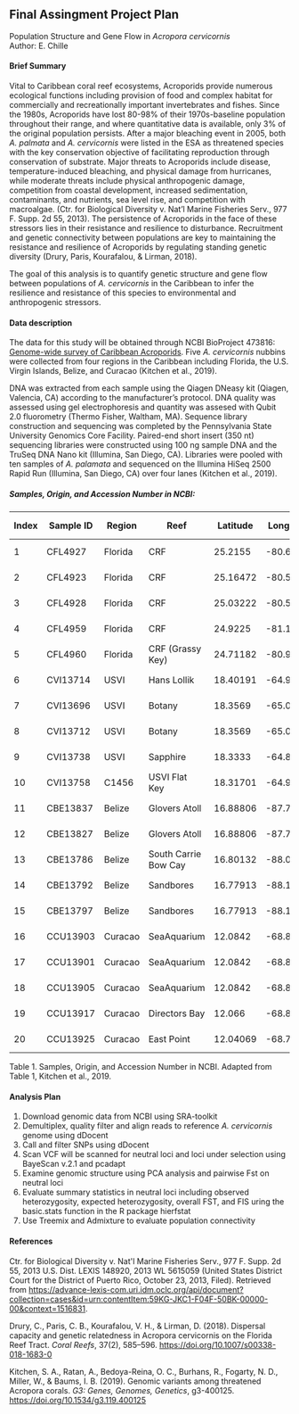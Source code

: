 ## Final Assingment Project Plan
Population Structure and Gene Flow in *Acropora cervicornis*  
Author: E. Chille  

#### Brief Summary
Vital to Caribbean coral reef ecosystems, Acroporids provide numerous ecological functions including provision of food and complex habitat for commercially and recreationally important invertebrates and fishes. Since the 1980s, Acroporids have lost 80-98% of their 1970s-baseline population throughout their range, and where quantitative data is available, only 3% of the original population persists. After a major bleaching event in 2005, both *A. palmata* and *A. cervicornis* were listed in the ESA as threatened species with the key conservation objective of facilitating reproduction through conservation of substrate. Major threats to Acroporids include disease, temperature-induced bleaching, and physical damage from hurricanes, while moderate threats include physical anthropogenic damage, competition from coastal development, increased sedimentation, contaminants, and nutrients, sea level rise, and competition with macroalgae.   (Ctr. for Biological Diversity v. Nat’l Marine Fisheries Serv., 977 F. Supp. 2d 55, 2013). The persistence of Acroporids in the face of these stressors lies in their resistance and
resilience to disturbance. Recruitment and genetic connectivity between populations are key to maintaining the resistance and resilience of Acroporids by regulating standing genetic diversity (Drury, Paris, Kourafalou, & Lirman, 2018).

The goal of this analysis is to quantify genetic structure and gene flow between populations of *A. cervicornis* in the Caribbean to infer the resilience and resistance of this species to environmental and anthropogenic stressors.

#### Data description
The data for this study will be obtained through NCBI BioProject 473816: [Genome-wide survey of Caribbean Acroporids](https://www.ncbi.nlm.nih.gov/bioproject?LinkName=sra_bioproject&from_uid=5628611). Five *A. cervicornis* nubbins were collected from four regions in the Caribbean including Florida, the U.S. Virgin Islands, Belize, and Curacao (Kitchen et al., 2019).

DNA was extracted from each sample using the Qiagen DNeasy kit (Qiagen, Valencia, CA) according to the manufacturer’s protocol. DNA quality was assessed using gel electrophoresis and quantity was assesed with Qubit 2.0 fluorometry (Thermo Fisher, Waltham, MA). Sequence library construction and sequencing was completed by the Pennsylvania State University Genomics Core Facility. Paired-end short insert (350 nt) sequencing libraries were constructed using 100 ng sample DNA and the TruSeq DNA Nano kit (Illumina, San Diego, CA). Libraries were pooled with ten samples of *A. palamata* and sequenced on the Illumina HiSeq 2500 Rapid Run (Illumina, San Diego, CA) over four lanes (Kitchen et al., 2019).

##### Samples, Origin, and Accession Number in NCBI:
|Index|Sample ID|Region|Reef|Latitude|Longitude|Collection Date|SRA Accession|
|---|---|---|---|---|---|---|---|
|1|CFL4927|Florida|CRF|25.2155|-80.60778|22-Nov-11|SRR7235993|
|2|CFL4923|Florida|CRF|25.16472|-80.59389|22-Nov-11|SRR7235994|
|3|CFL4928|Florida|CRF|25.03222|-80.50417|22-Nov-11|SRR7235992|
|4|CFL4959|Florida|CRF|24.9225|-81.12417|22-Nov-11|SRR7235991|
|5|CFL4960|Florida|CRF (Grassy Key)|24.71182|-80.94595|22-Nov-11|SRR7235990|
|6|CVI13714|USVI|Hans Lollik|18.40191|-64.9063|29-Oct-15|SRR7235998|
|7|CVI13696|USVI|Botany|18.3569|-65.03515|27-Oct-15|SRR7235989|
|8|CVI13712|USVI|Botany|18.3569|-65.03515|28-Oct-15|SRR7235999|
|9|CVI13738|USVI|Sapphire|18.3333|-64.8499|30-Oct-15|SRR7236021|
|10|CVI13758|C1456|USVI	Flat Key|18.31701|-64.9892|31-Oct-15|SRR7236022|
|11|CBE13837|Belize|Glovers Atoll|16.88806|-87.75973|8-Nov-15|SRR7236028|
|12|CBE13827|Belize|Glovers Atoll|16.88806|-87.75973|8-Nov-15|SRR7236033|
|13|CBE13786|Belize|South Carrie Bow Cay|16.80132|-88.0825|6-Nov-15|SRR7236032|
|14|CBE13792|Belize|Sandbores|16.77913|-88.11755|7-Nov-15|SRR7236031|
|15|CBE13797|Belize|Sandbores|16.77913|-88.11755|7-Nov-15|SRR7236034|
|16|CCU13903|Curacao|SeaAquarium|12.0842|-68.8966|2-Feb-16|SRR7236029|
|17|CCU13901|Curacao|SeaAquarium|12.0842|-68.8966|2-Feb-16|SRR7236030|
|18|CCU13905|Curacao|SeaAquarium|12.0842|-68.8966|2-Feb-16|SRR7236037|
|19|CCU13917|Curacao|Directors Bay|12.066|-68.85997|4-Feb-16|SRR7236036|
|20|CCU13925|Curacao|East Point|12.04069|-68.78301|5-Feb-16|SRR7235996|

Table 1. Samples, Origin, and Accession Number in NCBI. Adapted from Table 1, Kitchen et al., 2019.

#### Analysis Plan
1. Download genomic data from NCBI using SRA-toolkit
2. Demultiplex, quality filter and align reads to reference *A. cervicornis* genome using dDocent
3. Call and filter SNPs using dDocent
4. Scan VCF will be scanned for neutral loci and loci under selection using BayeScan v.2.1 and pcadapt
5. Examine genomic structure using PCA analysis and pairwise Fst on neutral loci
6. Evaluate summary statistics in neutral loci including observed heterozygosity, expected heterozygosity, overall FST, and FIS uring the basic.stats function in the R package hierfstat
7. Use Treemix and Admixture to evaluate population connectivity

#### References
Ctr. for Biological Diversity v. Nat'l Marine Fisheries Serv., 977 F. Supp. 2d 55, 2013 U.S. Dist. LEXIS 148920, 2013 WL 5615059 (United States District Court for the District of Puerto Rico, October 23, 2013, Filed). Retrieved from <https://advance-lexis-com.uri.idm.oclc.org/api/document?collection=cases&id=urn:contentItem:59KG-JKC1-F04F-50BK-00000-00&context=1516831>.

Drury, C., Paris, C. B., Kourafalou, V. H., & Lirman, D. (2018). Dispersal capacity and genetic relatedness in Acropora cervicornis on the Florida Reef Tract. *Coral Reefs*, 37(2), 585–596. <https://doi.org/10.1007/s00338-018-1683-0>


Kitchen, S. A., Ratan, A., Bedoya-Reina, O. C., Burhans, R., Fogarty, N. D., Miller, W., & Baums, I. B. (2019). Genomic variants among threatened Acropora corals. *G3: Genes, Genomes, Genetics*, g3-400125. <https://doi.org/10.1534/g3.119.400125>